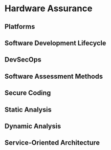 # Hardware Assurance

## Platforms

## Software Development Lifecycle

## DevSecOps

## Software Assessment Methods

## Secure Coding

## Static Analysis

## Dynamic Analysis

## Service-Oriented Architecture

